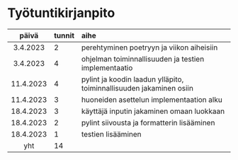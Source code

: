 # Työtuntikirjanpito

| päivä | tunnit | aihe |
| :----:|:-----| :-----|
| 3.4.2023  | 2 | perehtyminen poetryyn ja viikon aiheisiin |
| 3.4.2023  | 4 | ohjelman toiminnallisuuden ja testien implementaatio |
| 11.4.2023 | 4 | pylint ja koodin laadun ylläpito, toiminnallisuuden jakaminen osiin |
| 11.4.2023 | 3 | huoneiden asettelun implementaation alku |
| 18.4.2023 | 3 | käyttäjä inputin jakaminen omaan luokkaan |
| 18.4.2023 | 2 | pylint siivousta ja formatterin lisääminen |
| 18.4.2023 | 1 | testien lisääminen |
| yht       | 14 | | 